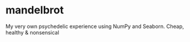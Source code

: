 # mandelbrot
My very own psychedelic experience using NumPy and Seaborn. Cheap, healthy &amp; nonsensical

